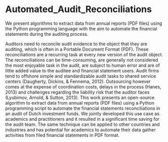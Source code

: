 # Automated_Audit_Reconciliations
We present algorithms to extract data from annual reports (PDF files) using the Python programming language with the aim to automate the financial statements during the auditing process.

Auditors need to reconcile audit evidence to the object that they are auditing, which is often in a Portable Document Format (PDF). These reconciliations are a recurring task at every new version of the audit object. The reconciliations can be time-consuming, are generally not considered the most enjoyable task in the audit, are subject to human error and are of little added value to the auditee and financial statement users. Audit firms tend to offshore simple and standardizable audit tasks to shared service centers (Daugherty, Dickins, & Fennema, 2012). Outsourcing however comes at the expense of coordination costs, delays in the process (Hanes, 2013) and challenges regarding the liability risk that the auditor faces (Lyubimov, Arnold, & Sutton, 2013). This work presents an open-source algorithm to extract data from annual reports (PDF files) using a Python programming script to automate the financial statements reconciliations in an audit of Dutch investment funds. We jointly developed this use case as academics and practitioners and it resulted in a significant time saving for the audit team. The same technique can be applied to other countries and industries and has potential for academics to automate their data gather activities from filed financial statements in PDF format.
